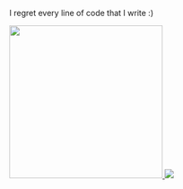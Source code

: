 I regret every line of code that I write :)
<div>
<a href="https://github.com/root-daemon">
            <img width="273" src="https://gitmystat.vercel.app/user?username=root-daemon&theme=gold"></img>
          </a>
          <a href="https://github.com/Rahuletto?tab=repositories">
            <img src="https://gitmystat.vercel.app/top?username=root-daemon&theme=gold&layout=bar"></img>
</a>
            
</div>

<!--
**root-daemon/root-daemon** is a ✨ _special_ ✨ repository because its `README.md` (this file) appears on your GitHub profile.

Here are some ideas to get you started:

- 🔭 I’m currently working on ...
- 🌱 I’m currently learning ...
- 👯 I’m looking to collaborate on ...
- 🤔 I’m looking for help with ...
- 💬 Ask me about ...
- 📫 How to reach me: ...
- 😄 Pronouns: ...
- ⚡ Fun fact: ...
-->
